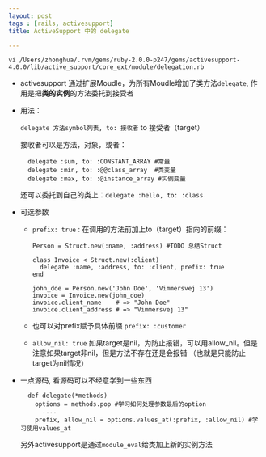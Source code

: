 ```yaml
---
layout: post
tags : [rails, activesupport]
title: ActiveSupport 中的 delegate

---
```


`vi /Users/zhonghua/.rvm/gems/ruby-2.0.0-p247/gems/activesupport-4.0.0/lib/active_support/core_ext/module/delegation.rb`

* activesupport 通过扩展Moudle，为所有Moudle增加了类方法`delegate`, 作用是把**类的实例**的方法委托到接受者

* 用法：

  `delegate 方法symbol列表, to: 接收者`  to 接受者（target）

  接收者可以是方法，对象，或者：

        delegate :sum, to: :CONSTANT_ARRAY #常量
        delegate :min, to: :@@class_array  #类变量
        delegate :max, to: :@instance_array #实例变量


  还可以委托到自己的类上：`delegate :hello, to: :class`

* 可选参数

  * `prefix: true` : 在调用的方法前加上to（target）指向的前缀：

        Person = Struct.new(:name, :address) #TODO 总结Struct

        class Invoice < Struct.new(:client)
          delegate :name, :address, to: :client, prefix: true
        end

        john_doe = Person.new('John Doe', 'Vimmersvej 13')
        invoice = Invoice.new(john_doe)
        invoice.client_name    # => "John Doe"
        invoice.client_address # => "Vimmersvej 13"


  * 也可以对prefix赋予具体前缀 `prefix: :customer`

  * `allow_nil: true` 如果target是nil，为防止报错，可以用allow_nil。但是注意如果target非nil，但是方法不存在还是会报错 （也就是只能防止target为nil情况）

* 一点源码, 看源码可以不经意学到一些东西

        def delegate(*methods)
          options = methods.pop #学习如何处理参数最后的option
            ....
          prefix, allow_nil = options.values_at(:prefix, :allow_nil) #学习使用values_at


  另外activesupport是通过`module_eval`给类加上新的实例方法
